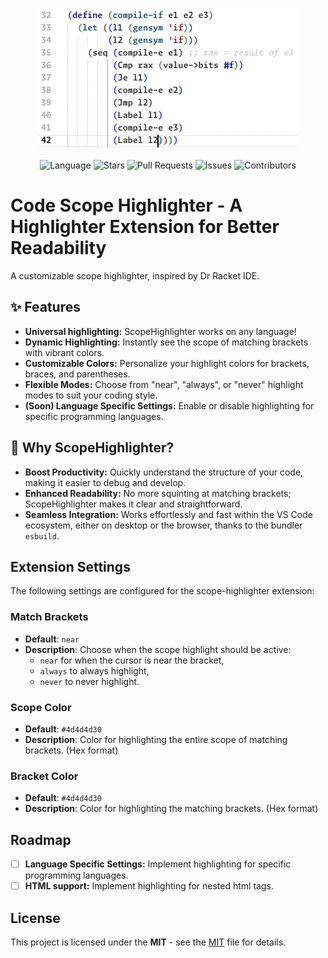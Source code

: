 <p align="center">
  <img src="./code-scope-highlighter.gif" alt=" Language" />
</p>

<p align="center">
  <img src="https://img.shields.io/github/languages/top/lamula21/scope-highlighter" alt=" Language" />
  <img src="https://img.shields.io/github/stars/lamula21/scope-highlighter" alt=" Stars" />
  <img src="https://img.shields.io/github/issues-pr/lamula21/scope-highlighter" alt=" Pull Requests" />
  <img src="https://img.shields.io/github/issues/lamula21/scope-highlighter" alt=" Issues" />
  <img src="https://img.shields.io/github/contributors/lamula21/scope-highlighter" alt=" Contributors" />
</p>


# Code Scope Highlighter - A Highlighter Extension for Better Readability

A customizable scope highlighter, inspired by Dr Racket IDE.

## ✨ Features
- **Universal highlighting:** ScopeHighlighter works on any language!
- **Dynamic Highlighting:** Instantly see the scope of matching brackets with vibrant colors.
- **Customizable Colors:** Personalize your highlight colors for brackets, braces, and parentheses.
- **Flexible Modes:** Choose from "near", "always", or "never" highlight modes to suit your coding style.
- **(Soon) Language Specific Settings:** Enable or disable highlighting for specific programming languages.

## 🌟 Why ScopeHighlighter?
- **Boost Productivity:** Quickly understand the structure of your code, making it easier to debug and develop.
- **Enhanced Readability:** No more squinting at matching brackets; ScopeHighlighter makes it clear and straightforward.
- **Seamless Integration:** Works effortlessly and fast within the VS Code ecosystem, either on desktop or the browser, thanks to the bundler `esbuild`.

## Extension Settings

The following settings are configured for the scope-highlighter extension:

### Match Brackets
- **Default**: `near`
- **Description**: Choose when the scope highlight should be active:
    - `near` for when the cursor is near the bracket,
    - `always` to always highlight,
    - `never` to never highlight.

### Scope Color
- **Default**: `#4d4d4d30`
- **Description**: Color for highlighting the entire scope of matching brackets. (Hex format)

### Bracket Color
- **Default**: `#4d4d4d30`
- **Description**: Color for highlighting the matching brackets. (Hex format)

## Roadmap 

- [ ] **Language Specific Settings:** Implement highlighting for specific programming languages.
- [ ] **HTML support:** Implement highlighting for nested html tags.

## License

This project is licensed under the **MIT** - see the [MIT](https://github.com/xavimondev/easyreadme/blob/main/LICENSE) file for details.


